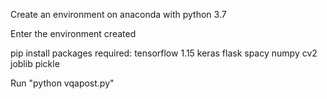 Create an environment on anaconda with python 3.7

Enter the environment created

pip install packages required:
tensorflow 1.15
keras
flask
spacy
numpy
cv2
joblib
pickle

Run "python vqapost.py"